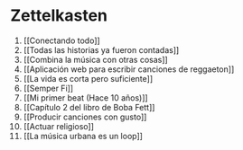 # Zettelkasten
1. [[Conectando todo]]
2. [[Todas las historias ya fueron contadas]]
3. [[Combina la música con otras cosas]]
4. [[Aplicación web para escribir canciones de reggaeton]]
5. [[La vida es corta pero suficiente]]
6. [[Semper Fi]]
7. [[Mi primer beat (Hace 10 años)]]
8. [[Capítulo 2 del libro de Boba Fett]]
9. [[Producir canciones con gusto]]
10. [[Actuar religioso]]
11. [[La música urbana es un loop]]